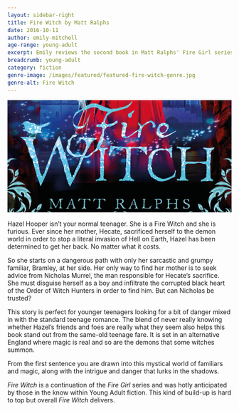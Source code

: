 ```yaml
---
layout: sidebar-right
title: Fire Witch by Matt Ralphs
date: 2016-10-11
author: emily-mitchell
age-range: young-adult
excerpt: Emily reviews the second book in Matt Ralphs' Fire Girl series.
breadcrumb: young-adult
category: fiction
genre-image: /images/featured/featured-fire-witch-genre.jpg
genre-alt: Fire Witch
---
```


![Fire Witch](/images/featured/featured-fire-witch.jpg)

Hazel Hooper isn’t your normal teenager. She is a Fire Witch and she is furious. Ever since her mother, Hecate, sacrificed herself to the demon world in order to stop a literal invasion of Hell on Earth, Hazel has been determined to get her back. No matter what it costs.

So she starts on a dangerous path with only her sarcastic and grumpy familiar, Bramley, at her side. Her only way to find her mother is to seek advice from Nicholas Murrel, the man responsible for Hecate’s sacrifice. She must disguise herself as a boy and infiltrate the corrupted black heart of the Order of Witch Hunters in order to find him. But can Nicholas be trusted?

This story is perfect for younger teenagers looking for a bit of danger mixed in with the standard teenage romance. The blend of never really knowing whether Hazel’s friends and foes are really what they seem also helps this book stand out from the same-old teenage fare. It is set in an alternative England where magic is real and so are the demons that some witches summon.

From the first sentence you are drawn into this mystical world of familiars and magic, along with the intrigue and danger that lurks in the shadows.

<cite>Fire Witch</cite> is a continuation of the <cite>Fire Girl</cite> series and was hotly anticipated by those in the know within Young Adult fiction. This kind of build-up is hard to top but overall <cite>Fire Witch</cite> delivers.
